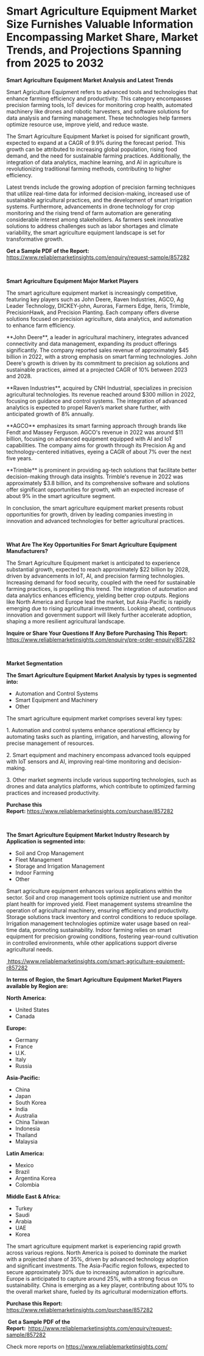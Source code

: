 <p><h1>Smart Agriculture Equipment Market Size Furnishes Valuable Information Encompassing Market Share, Market Trends, and Projections Spanning from 2025 to 2032</h1></p><p><strong>Smart Agriculture Equipment Market Analysis and Latest Trends</strong></p>
<p><p>Smart Agriculture Equipment refers to advanced tools and technologies that enhance farming efficiency and productivity. This category encompasses precision farming tools, IoT devices for monitoring crop health, automated machinery like drones and robotic harvesters, and software solutions for data analysis and farming management. These technologies help farmers optimize resource use, improve yield, and reduce waste.</p><p>The Smart Agriculture Equipment Market is poised for significant growth, expected to expand at a CAGR of 9.9% during the forecast period. This growth can be attributed to increasing global population, rising food demand, and the need for sustainable farming practices. Additionally, the integration of data analytics, machine learning, and AI in agriculture is revolutionizing traditional farming methods, contributing to higher efficiency.</p><p>Latest trends include the growing adoption of precision farming techniques that utilize real-time data for informed decision-making, increased use of sustainable agricultural practices, and the development of smart irrigation systems. Furthermore, advancements in drone technology for crop monitoring and the rising trend of farm automation are generating considerable interest among stakeholders. As farmers seek innovative solutions to address challenges such as labor shortages and climate variability, the smart agriculture equipment landscape is set for transformative growth.</p></p>
<p><strong>Get a Sample PDF of the Report:&nbsp;</strong> <a href="https://www.reliablemarketinsights.com/enquiry/request-sample/857282?utm_campaign=2244&utm_medium=2&utm_source=Github&utm_content=ia&utm_term=10042025&utm_id=smart-agriculture-equipment">https://www.reliablemarketinsights.com/enquiry/request-sample/857282</a></p>
<p>&nbsp;</p>
<p><strong>Smart Agriculture Equipment Major Market Players</strong></p>
<p><p>The smart agriculture equipment market is increasingly competitive, featuring key players such as John Deere, Raven Industries, AGCO, Ag Leader Technology, DICKEY-john, Auroras, Farmers Edge, Iteris, Trimble, PrecisionHawk, and Precision Planting. Each company offers diverse solutions focused on precision agriculture, data analytics, and automation to enhance farm efficiency.</p><p>**John Deere**, a leader in agricultural machinery, integrates advanced connectivity and data management, expanding its product offerings significantly. The company reported sales revenue of approximately $45 billion in 2022, with a strong emphasis on smart farming technologies. John Deere's growth is driven by its commitment to precision ag solutions and sustainable practices, aimed at a projected CAGR of 10% between 2023 and 2028.</p><p>**Raven Industries**, acquired by CNH Industrial, specializes in precision agricultural technologies. Its revenue reached around $300 million in 2022, focusing on guidance and control systems. The integration of advanced analytics is expected to propel Raven’s market share further, with anticipated growth of 8% annually.</p><p>**AGCO** emphasizes its smart farming approach through brands like Fendt and Massey Ferguson. AGCO's revenue in 2022 was around $11 billion, focusing on advanced equipment equipped with AI and IoT capabilities. The company aims for growth through its Precision Ag and technology-centered initiatives, eyeing a CAGR of about 7% over the next five years.</p><p>**Trimble** is prominent in providing ag-tech solutions that facilitate better decision-making through data insights. Trimble's revenue in 2022 was approximately $3.8 billion, and its comprehensive software and solutions offer significant opportunities for growth, with an expected increase of about 9% in the smart agriculture segment.</p><p>In conclusion, the smart agriculture equipment market presents robust opportunities for growth, driven by leading companies investing in innovation and advanced technologies for better agricultural practices.</p></p>
<p>&nbsp;</p>
<p><strong>What Are The Key Opportunities For Smart Agriculture Equipment Manufacturers?</strong></p>
<p><p>The Smart Agriculture Equipment market is anticipated to experience substantial growth, expected to reach approximately $22 billion by 2028, driven by advancements in IoT, AI, and precision farming technologies. Increasing demand for food security, coupled with the need for sustainable farming practices, is propelling this trend. The integration of automation and data analytics enhances efficiency, yielding better crop outputs. Regions like North America and Europe lead the market, but Asia-Pacific is rapidly emerging due to rising agricultural investments. Looking ahead, continuous innovation and government support will likely further accelerate adoption, shaping a more resilient agricultural landscape.</p></p>
<p><strong>Inquire or Share Your Questions If Any Before Purchasing This Report:</strong> <a href="https://www.reliablemarketinsights.com/enquiry/pre-order-enquiry/857282?utm_campaign=2244&utm_medium=2&utm_source=Github&utm_content=ia&utm_term=10042025&utm_id=smart-agriculture-equipment">https://www.reliablemarketinsights.com/enquiry/pre-order-enquiry/857282</a></p>
<p>&nbsp;</p>
<p><strong>Market Segmentation</strong></p>
<p><strong>The Smart Agriculture Equipment Market Analysis by types is segmented into:</strong></p>
<p><ul><li>Automation and Control Systems</li><li>Smart Equipment and Machinery</li><li>Other</li></ul></p>
<p><p>The smart agriculture equipment market comprises several key types: </p><p>1. Automation and control systems enhance operational efficiency by automating tasks such as planting, irrigation, and harvesting, allowing for precise management of resources. </p><p>2. Smart equipment and machinery encompass advanced tools equipped with IoT sensors and AI, improving real-time monitoring and decision-making. </p><p>3. Other market segments include various supporting technologies, such as drones and data analytics platforms, which contribute to optimized farming practices and increased productivity.</p></p>
<p><strong>Purchase this Report:&nbsp;</strong><a href="https://www.reliablemarketinsights.com/purchase/857282?utm_campaign=2244&utm_medium=2&utm_source=Github&utm_content=ia&utm_term=10042025&utm_id=smart-agriculture-equipment">https://www.reliablemarketinsights.com/purchase/857282</a></p>
<p>&nbsp;</p>
<p><strong>The Smart Agriculture Equipment Market Industry Research by Application is segmented into:</strong></p>
<p><ul><li>Soil and Crop Management</li><li>Fleet Management</li><li>Storage and Irrigation Management</li><li>Indoor Farming</li><li>Other</li></ul></p>
<p><p>Smart agriculture equipment enhances various applications within the sector. Soil and crop management tools optimize nutrient use and monitor plant health for improved yield. Fleet management systems streamline the operation of agricultural machinery, ensuring efficiency and productivity. Storage solutions track inventory and control conditions to reduce spoilage. Irrigation management technologies optimize water usage based on real-time data, promoting sustainability. Indoor farming relies on smart equipment for precision growing conditions, fostering year-round cultivation in controlled environments, while other applications support diverse agricultural needs.</p></p>
<p><a href="https://www.reliablemarketinsights.com/smart-agriculture-equipment-r857282?utm_campaign=2244&utm_medium=2&utm_source=Github&utm_content=ia&utm_term=10042025&utm_id=smart-agriculture-equipment">&nbsp;https://www.reliablemarketinsights.com/smart-agriculture-equipment-r857282</a></p>
<p><strong>In terms of Region, the Smart Agriculture Equipment Market Players available by Region are:</strong></p>
<p>
    <p> <strong> North America: </strong>
        <ul>
            <li>United States</li>
            <li>Canada</li>
        </ul>
        </p> 
    <p> <strong> Europe: </strong>
        <ul>
            <li>Germany</li>
            <li>France</li>
            <li>U.K.</li>
            <li>Italy</li>
            <li>Russia</li>
        </ul>
        </p> 
    <p> <strong> Asia-Pacific: </strong>
        <ul>
            <li>China</li>
            <li>Japan</li>
            <li>South Korea</li>
            <li>India</li>
            <li>Australia</li>
            <li>China Taiwan</li>
            <li>Indonesia</li>
            <li>Thailand</li>
            <li>Malaysia</li>
        </ul>
        </p> 
    <p> <strong> Latin America: </strong>
        <ul>
            <li>Mexico</li>
            <li>Brazil</li>
            <li>Argentina Korea</li>
            <li>Colombia</li>
        </ul>
        </p> 
    <p> <strong> Middle East & Africa: </strong>
        <ul>
            <li>Turkey</li>
            <li>Saudi</li>
            <li>Arabia</li>
            <li>UAE</li>
            <li>Korea</li>
        </ul>
    </p>
    </p>
<p><p>The smart agriculture equipment market is experiencing rapid growth across various regions. North America is poised to dominate the market with a projected share of 35%, driven by advanced technology adoption and significant investments. The Asia-Pacific region follows, expected to secure approximately 30% due to increasing automation in agriculture. Europe is anticipated to capture around 25%, with a strong focus on sustainability. China is emerging as a key player, contributing about 10% to the overall market share, fueled by its agricultural modernization efforts.</p></p>
<p><strong>Purchase this Report: </strong><a href="https://www.reliablemarketinsights.com/purchase/857282?utm_campaign=2244&utm_medium=2&utm_source=Github&utm_content=ia&utm_term=10042025&utm_id=smart-agriculture-equipment">https://www.reliablemarketinsights.com/purchase/857282</a></p>
<p>&nbsp;<strong>Get a Sample PDF of the Report:&nbsp;&nbsp;</strong><a href="https://www.reliablemarketinsights.com/enquiry/request-sample/857282?utm_campaign=2244&utm_medium=2&utm_source=Github&utm_content=ia&utm_term=10042025&utm_id=smart-agriculture-equipment">https://www.reliablemarketinsights.com/enquiry/request-sample/857282</a></p>
<p><strong></strong></p>
<p>Check more reports on <a href="https://www.reliablemarketinsights.com/?utm_campaign=2244&utm_medium=2&utm_source=Github&utm_content=ia&utm_term=10042025&utm_id=smart-agriculture-equipment">https://www.reliablemarketinsights.com/</a></p>